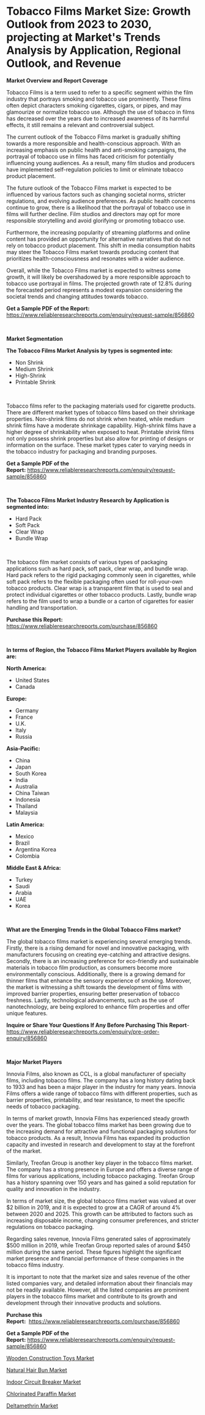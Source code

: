 <p><h1>Tobacco Films Market Size: Growth Outlook from 2023 to 2030, projecting at Market's Trends Analysis by Application, Regional Outlook, and Revenue</h1></p><p><strong>Market Overview and Report Coverage</strong></p>
<p><p>Tobacco Films is a term used to refer to a specific segment within the film industry that portrays smoking and tobacco use prominently. These films often depict characters smoking cigarettes, cigars, or pipes, and may glamourize or normalize tobacco use. Although the use of tobacco in films has decreased over the years due to increased awareness of its harmful effects, it still remains a relevant and controversial subject.</p><p>The current outlook of the Tobacco Films market is gradually shifting towards a more responsible and health-conscious approach. With an increasing emphasis on public health and anti-smoking campaigns, the portrayal of tobacco use in films has faced criticism for potentially influencing young audiences. As a result, many film studios and producers have implemented self-regulation policies to limit or eliminate tobacco product placement.</p><p>The future outlook of the Tobacco Films market is expected to be influenced by various factors such as changing societal norms, stricter regulations, and evolving audience preferences. As public health concerns continue to grow, there is a likelihood that the portrayal of tobacco use in films will further decline. Film studios and directors may opt for more responsible storytelling and avoid glorifying or promoting tobacco use.</p><p>Furthermore, the increasing popularity of streaming platforms and online content has provided an opportunity for alternative narratives that do not rely on tobacco product placement. This shift in media consumption habits may steer the Tobacco Films market towards producing content that prioritizes health-consciousness and resonates with a wider audience.</p><p>Overall, while the Tobacco Films market is expected to witness some growth, it will likely be overshadowed by a more responsible approach to tobacco use portrayal in films. The projected growth rate of 12.8% during the forecasted period represents a modest expansion considering the societal trends and changing attitudes towards tobacco.</p></p>
<p><strong>Get a Sample PDF of the Report:</strong> <a href="https://www.reliableresearchreports.com/enquiry/request-sample/856860">https://www.reliableresearchreports.com/enquiry/request-sample/856860</a></p>
<p>&nbsp;</p>
<p><strong>Market Segmentation</strong></p>
<p><strong>The Tobacco Films Market Analysis by types is segmented into:</strong></p>
<p><ul><li>Non Shrink</li><li>Medium Shrink</li><li>High-Shrink</li><li>Printable Shrink</li></ul></p>
<p>&nbsp;</p>
<p><p>Tobacco films refer to the packaging materials used for cigarette products. There are different market types of tobacco films based on their shrinkage properties. Non-shrink films do not shrink when heated, while medium shrink films have a moderate shrinkage capability. High-shrink films have a higher degree of shrinkability when exposed to heat. Printable shrink films not only possess shrink properties but also allow for printing of designs or information on the surface. These market types cater to varying needs in the tobacco industry for packaging and branding purposes.</p></p>
<p><strong>Get a Sample PDF of the Report:</strong>&nbsp;<a href="https://www.reliableresearchreports.com/enquiry/request-sample/856860">https://www.reliableresearchreports.com/enquiry/request-sample/856860</a></p>
<p>&nbsp;</p>
<p><strong>The Tobacco Films Market Industry Research by Application is segmented into:</strong></p>
<p><ul><li>Hard Pack</li><li>Soft Pack</li><li>Clear Wrap</li><li>Bundle Wrap</li></ul></p>
<p>&nbsp;</p>
<p><p>The tobacco film market consists of various types of packaging applications such as hard pack, soft pack, clear wrap, and bundle wrap. Hard pack refers to the rigid packaging commonly seen in cigarettes, while soft pack refers to the flexible packaging often used for roll-your-own tobacco products. Clear wrap is a transparent film that is used to seal and protect individual cigarettes or other tobacco products. Lastly, bundle wrap refers to the film used to wrap a bundle or a carton of cigarettes for easier handling and transportation.</p></p>
<p><strong>Purchase this Report:</strong>&nbsp; <a href="https://www.reliableresearchreports.com/purchase/856860">https://www.reliableresearchreports.com/purchase/856860</a></p>
<p>&nbsp;</p>
<p><strong>In terms of Region, the Tobacco Films Market Players available by Region are:</strong></p>
<p>
    <p> <strong> North America: </strong>
        <ul>
            <li>United States</li>
            <li>Canada</li>
        </ul>
        </p> 
    <p> <strong> Europe: </strong>
        <ul>
            <li>Germany</li>
            <li>France</li>
            <li>U.K.</li>
            <li>Italy</li>
            <li>Russia</li>
        </ul>
        </p> 
    <p> <strong> Asia-Pacific: </strong>
        <ul>
            <li>China</li>
            <li>Japan</li>
            <li>South Korea</li>
            <li>India</li>
            <li>Australia</li>
            <li>China Taiwan</li>
            <li>Indonesia</li>
            <li>Thailand</li>
            <li>Malaysia</li>
        </ul>
        </p> 
    <p> <strong> Latin America: </strong>
        <ul>
            <li>Mexico</li>
            <li>Brazil</li>
            <li>Argentina Korea</li>
            <li>Colombia</li>
        </ul>
        </p> 
    <p> <strong> Middle East & Africa: </strong>
        <ul>
            <li>Turkey</li>
            <li>Saudi</li>
            <li>Arabia</li>
            <li>UAE</li>
            <li>Korea</li>
        </ul>
    </p>
    </p>
<p>&nbsp;</p>
<p><strong>What are the Emerging Trends in the Global Tobacco Films market?</strong></p>
<p><p>The global tobacco films market is experiencing several emerging trends. Firstly, there is a rising demand for novel and innovative packaging, with manufacturers focusing on creating eye-catching and attractive designs. Secondly, there is an increasing preference for eco-friendly and sustainable materials in tobacco film production, as consumers become more environmentally conscious. Additionally, there is a growing demand for thinner films that enhance the sensory experience of smoking. Moreover, the market is witnessing a shift towards the development of films with improved barrier properties, ensuring better preservation of tobacco freshness. Lastly, technological advancements, such as the use of nanotechnology, are being explored to enhance film properties and offer unique features.</p></p>
<p><strong>Inquire or Share Your Questions If Any Before Purchasing This Report</strong>- <a href="https://www.reliableresearchreports.com/enquiry/pre-order-enquiry/856860">https://www.reliableresearchreports.com/enquiry/pre-order-enquiry/856860</a></p>
<p>&nbsp;</p>
<p><strong>Major Market Players</strong></p>
<p><p>Innovia Films, also known as CCL, is a global manufacturer of specialty films, including tobacco films. The company has a long history dating back to 1933 and has been a major player in the industry for many years. Innovia Films offers a wide range of tobacco films with different properties, such as barrier properties, printability, and tear resistance, to meet the specific needs of tobacco packaging.</p><p>In terms of market growth, Innovia Films has experienced steady growth over the years. The global tobacco films market has been growing due to the increasing demand for attractive and functional packaging solutions for tobacco products. As a result, Innovia Films has expanded its production capacity and invested in research and development to stay at the forefront of the market.</p><p>Similarly, Treofan Group is another key player in the tobacco films market. The company has a strong presence in Europe and offers a diverse range of films for various applications, including tobacco packaging. Treofan Group has a history spanning over 150 years and has gained a solid reputation for quality and innovation in the industry.</p><p>In terms of market size, the global tobacco films market was valued at over $2 billion in 2019, and it is expected to grow at a CAGR of around 4% between 2020 and 2025. This growth can be attributed to factors such as increasing disposable income, changing consumer preferences, and stricter regulations on tobacco packaging.</p><p>Regarding sales revenue, Innovia Films generated sales of approximately $500 million in 2019, while Treofan Group reported sales of around $450 million during the same period. These figures highlight the significant market presence and financial performance of these companies in the tobacco films industry.</p><p>It is important to note that the market size and sales revenue of the other listed companies vary, and detailed information about their financials may not be readily available. However, all the listed companies are prominent players in the tobacco films market and contribute to its growth and development through their innovative products and solutions.</p></p>
<p><strong>Purchase this Report:</strong>&nbsp;&nbsp;<a href="https://www.reliableresearchreports.com/purchase/856860">https://www.reliableresearchreports.com/purchase/856860</a></p>
<p></p>
<p><strong>Get a Sample PDF of the Report:</strong>&nbsp;<a href="https://www.reliableresearchreports.com/enquiry/request-sample/856860">https://www.reliableresearchreports.com/enquiry/request-sample/856860</a></p>
<p><p><a href="https://medium.com/@hugthess010/wooden-construction-toys-market-research-report-its-history-and-forecast-2023-to-2030-dcbd00ace779">Wooden Construction Toys Market</a></p><p><a href="https://medium.com/@moribenton733320/natural-hair-bun-market-comprehensive-assessment-by-type-application-and-geography-22debb48de6f">Natural Hair Bun Market</a></p><p><a href="https://medium.com/@royalmiller09/indoor-circuit-breaker-market-size-and-market-trends-complete-industry-overview-2023-to-2030-393bf28ebf65">Indoor Circuit Breaker Market</a></p><p><a href="https://github.com/Chiragrp25/Market-Research-Report-List-1/blob/main/chlorinated-paraffin-market.md">Chlorinated Paraffin Market</a></p><p><a href="https://github.com/santosh758595/Market-Research-Report-List-1/blob/main/deltamethrin-market.md">Deltamethrin Market</a></p></p>